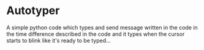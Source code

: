 # Autotyper
A simple python code which types and send message written in the code in the time difference described in the code and it types when the cursor starts to blink like it's ready to be typed...
